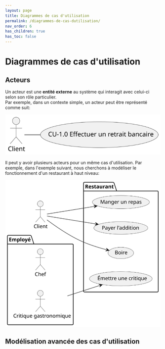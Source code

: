 ```yaml
---
layout: page
title: Diagrammes de cas d'utilisation
permalink: /diagrammes-de-cas-dutilisation/
nav_order: 6
has_children: true
has_toc: false
---
```



# Diagrammes de cas d'utilisation


## Acteurs

Un acteur est une **entité externe** au système qui interagit avec celui-ci selon son rôle particulier.  
Par exemple, dans un contexte simple, un acteur peut être représenté comme suit:  
  
    
![](/out/plant_uml/acteurRepr%C3%A9sentation/acteurRepr%C3%A9sentation.svg)

Il peut y avoir plusieurs acteurs pour un même cas d'utilisation. Par exemple, dans l'exemple suivant, nous cherchons à modéliser le fonctionnement d'un restaurant à haut niveau:  

![](/out/plant_uml/restoExemple/restoExemple.svg)

## Modélisation avancée des cas d'utilisation